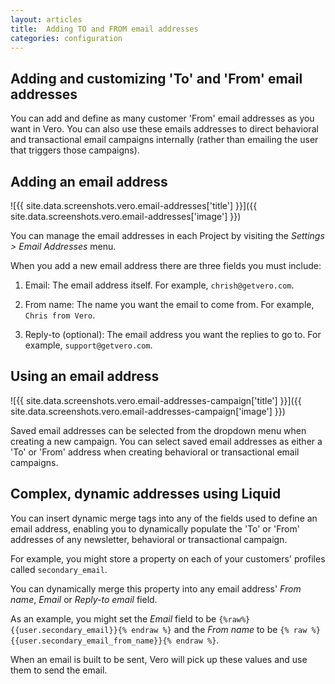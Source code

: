 ```yaml
---
layout: articles
title:  Adding TO and FROM email addresses
categories: configuration
---
```

  
## Adding and customizing 'To' and 'From' email addresses
    
You can add and define as many customer 'From' email addresses as you want in Vero. You can also use these emails addresses to direct behavioral and transactional email campaigns internally (rather than emailing the user that triggers those campaigns).

## Adding an email address

![{{ site.data.screenshots.vero.email-addresses['title'] }}]({{ site.data.screenshots.vero.email-addresses['image'] }})

You can manage the email addresses in each Project by visiting the *Settings > Email Addresses* menu.

When you add a new email address there are three fields you must include:
 
1. Email: The email address itself. For example, `chrish@getvero.com`.
	
2. From name: The name you want the email to come from. For example, `Chris from Vero`.
	
3. Reply-to (optional): The email address you want the replies to go to. For example, `support@getvero.com`.

## Using an email address

![{{ site.data.screenshots.vero.email-addresses-campaign['title'] }}]({{ site.data.screenshots.vero.email-addresses-campaign['image'] }})

Saved email addresses can be selected from the dropdown menu when creating a new campaign. You can select saved email addresses as either a 'To' or 'From' address when creating behavioral or transactional email campaigns.

## Complex, dynamic addresses using Liquid

You can insert dynamic merge tags into any of the fields used to define an email address, enabling you to dynamically populate the 'To' or 'From' addresses of any newsletter, behavioral or transactional campaign.

For example, you might store a property on each of your customers' profiles called `secondary_email`. 

You can dynamically merge this property into any email address' *From name*, *Email* or *Reply-to email* field. 

As an example, you might set the *Email* field to be `{%raw%}{{user.secondary_email}}{% endraw %}` and the 
*From name* to be `{% raw %}{{user.secondary_email_from_name}}{% endraw %}`. 

When an email is built to be sent, Vero will pick up these values and use them to send the email.

 

                
                
